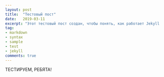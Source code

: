 ```yaml
---
layout: post
title:  "Тестовый пост"
date:   2019-03-11
excerpt: "Этот тестовый пост создан, чтобы понять, как работает Jekyll на Github."
tag:
- markdown 
- syntax
- sample
- test
- jekyll
comments: true
---
```


ТЕСТИРУЕМ, РЕБЯТА!
